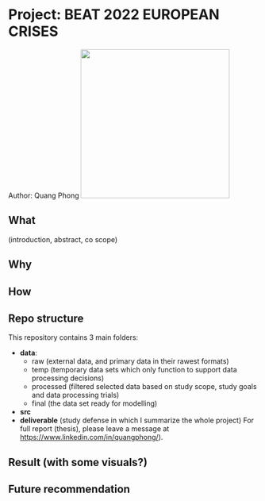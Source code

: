 # Project: BEAT 2022 EUROPEAN CRISES

Author: Quang Phong
<img src="https://github.com/quang-phong/personal-resources/blob/main/winter-heat.gif" width="300px">

## What
(introduction, abstract, co scope)
## Why

## How

## Repo structure
This repository contains 3 main folders:
- **data**:
    + raw (external data, and primary data in their rawest formats)
    + temp (temporary data sets which only function to support data processing decisions)
    + processed (filtered selected data based on study scope, study goals and data processing trials)
    + final (the data set ready for modelling)
- **src** 
- **deliverable** (study defense in which I summarize the whole project)
For full report (thesis), please leave a message at https://www.linkedin.com/in/quangphong/).

## Result (with some visuals?)

## Future recommendation
